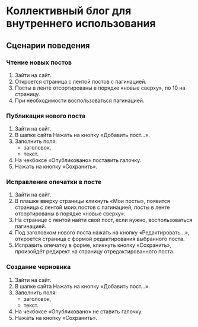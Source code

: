Коллективный блог для внутреннего использования
===============================================


Сценарии поведения
------------------


### Чтение новых постов

1. Зайти на сайт.
2. Откроется страница с лентой постов с пагинацией.
3. Посты в ленте отсортированы в порядке «новые сверху», по 10 на страницу.
4. При необходимости воспользоваться пагинацией.


### Публикация нового поста

1. Зайти на сайт.
2. В шапке сайта Нажать на кнопку «Добавить пост...».
3. Заполнить поля:
	- заголовок,
	- текст.
4. На чекбоксе «Опубликовано» поставить галочку.
5. Нажать на кнопку «Сохранить».


### Исправление опечатки в посте

1. Зайти на сайт.
2. В плашке вверху страницы кликнуть «Мои посты», появится страница с лентой моих постов с пагинацией, посты в ленте отсортированы в порядке «новые сверху».
3. На странице с лентой найти свой пост, если нужно, воспользоваться пагинацией.
4. Под заголовком нового поста нажать на кнопку «Редактировать...», откроется страница с формой редактирования выбранного поста.
5. Исправить опечатку в форме, кликнуть кнопку «Сохранить», произойдёт редирект на страницу отредактированного поста.


### Создание черновика

1. Зайти на сайт.
2. В шапке сайта Нажать на кнопку «Добавить пост...».
3. Заполнить поля:
	- заголовок,
	- текст.
4. На чекбоксе «Опубликовано» не ставить галочку.
5. Нажать на кнопку «Сохранить».


